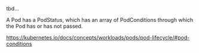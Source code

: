 tbd...

A Pod has a PodStatus, which has an array of PodConditions through which the Pod has or has not passed.

https://kubernetes.io/docs/concepts/workloads/pods/pod-lifecycle/#pod-conditions
